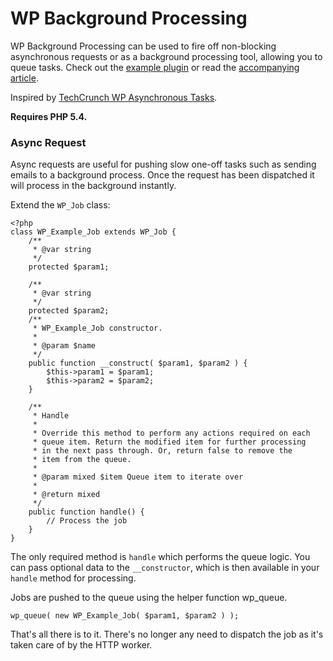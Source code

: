 # WP Background Processing

WP Background Processing can be used to fire off non-blocking asynchronous requests or as a background processing tool, allowing you to queue tasks. Check out the [example plugin](https://github.com/A5hleyRich/wp-background-processing-example) or read the [accompanying article](https://deliciousbrains.com/wordpress-background-processing/).

Inspired by [TechCrunch WP Asynchronous Tasks](https://github.com/techcrunch/wp-async-task).

__Requires PHP 5.4.__

### Async Request

Async requests are useful for pushing slow one-off tasks such as sending emails to a background process. Once the request has been dispatched it will process in the background instantly.

Extend the `WP_Job` class:

```
<?php
class WP_Example_Job extends WP_Job {
    /**
     * @var string
     */
    protected $param1;

    /**
     * @var string
     */
    protected $param2;
    /**
     * WP_Example_Job constructor.
     *
     * @param $name
     */
    public function __construct( $param1, $param2 ) {
        $this->param1 = $param1;
        $this->param2 = $param2;
    }

    /**
     * Handle
     *
     * Override this method to perform any actions required on each
     * queue item. Return the modified item for further processing
     * in the next pass through. Or, return false to remove the
     * item from the queue.
     *
     * @param mixed $item Queue item to iterate over
     *
     * @return mixed
     */
    public function handle() {
        // Process the job
    }
}
```

The only required method is `handle` which performs the queue logic. You can pass optional data to the `__constructor`, which is then available in your `handle` method for processing.

Jobs are pushed to the queue using the helper function wp_queue.

```
wp_queue( new WP_Example_Job( $param1, $param2 ) );
```

That's all there is to it. There's no longer any need to dispatch the job as it's taken care of by the HTTP worker.
